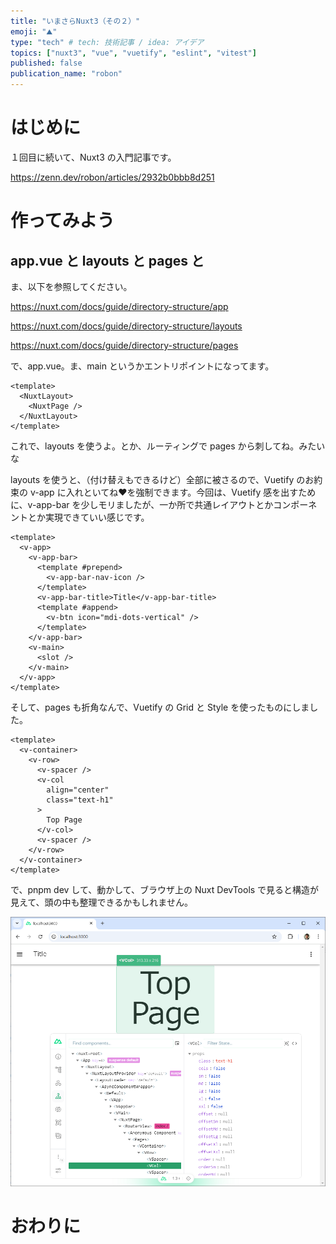 ```yaml
---
title: "いまさらNuxt3（その２）"
emoji: "⛰"
type: "tech" # tech: 技術記事 / idea: アイデア
topics: ["nuxt3", "vue", "vuetify", "eslint", "vitest"]
published: false
publication_name: "robon"
---
```


# はじめに
１回目に続いて、Nuxt3 の入門記事です。

https://zenn.dev/robon/articles/2932b0bbb8d251

# 作ってみよう
## app.vue と layouts と pages と
ま、以下を参照してください。

https://nuxt.com/docs/guide/directory-structure/app

https://nuxt.com/docs/guide/directory-structure/layouts

https://nuxt.com/docs/guide/directory-structure/pages

で、app.vue。ま、main というかエントリポイントになってます。

```app.vue
<template>
  <NuxtLayout>
    <NuxtPage />
  </NuxtLayout>
</template>
```

これで、layouts を使うよ。とか、ルーティングで pages から刺してね。みたいな

layouts を使うと、（付け替えもできるけど）全部に被さるので、Vuetify のお約束の v-app に入れといてね❤を強制できます。今回は、Vuetify 感を出すために、v-app-bar を少しモリましたが、一か所で共通レイアウトとかコンポーネントとか実現できていい感じです。

```layouts/default.vue
<template>
  <v-app>
    <v-app-bar>
      <template #prepend>
        <v-app-bar-nav-icon />
      </template>
      <v-app-bar-title>Title</v-app-bar-title>
      <template #append>
        <v-btn icon="mdi-dots-vertical" />
      </template>
    </v-app-bar>
    <v-main>
      <slot />
    </v-main>
  </v-app>
</template>
```

そして、pages も折角なんで、Vuetify の Grid と Style を使ったものにしました。

```pages/index.vue
<template>
  <v-container>
    <v-row>
      <v-spacer />
      <v-col
        align="center"
        class="text-h1"
      >
        Top Page
      </v-col>
      <v-spacer />
    </v-row>
  </v-container>
</template>
```

で、pnpm dev して、動かして、ブラウザ上の Nuxt DevTools で見ると構造が見えて、頭の中も整理できるかもしれません。

![](/images/bbf2d1a0fe0225/TopPage.png)

# おわりに
